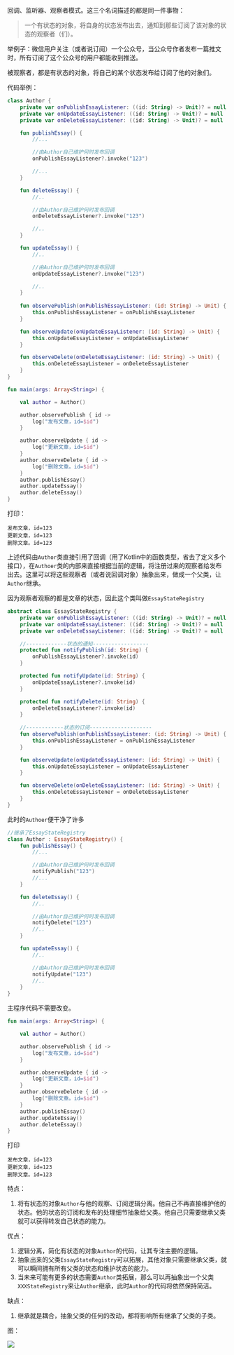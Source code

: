 回调、监听器、观察者模式。这三个名词描述的都是同一件事物：

>  一个有状态的对象，将自身的状态发布出去，通知到那些订阅了该对象的状态的观察者（们）。

举例子：微信用户关注（或者说订阅）一个公众号，当公众号作者发布一篇推文时，所有订阅了这个公众号的用户都能收到推送。



被观察者，都是有状态的对象，将自己的某个状态发布给订阅了他的对象们。



代码举例：

``` kotlin
class Author {
    private var onPublishEssayListener: ((id: String) -> Unit)? = null
    private var onUpdateEssayListener: ((id: String) -> Unit)? = null
    private var onDeleteEssayListener: ((id: String) -> Unit)? = null

    fun publishEssay() {
        //...

        //由Author自己维护何时发布回调
        onPublishEssayListener?.invoke("123")

        //...
    }

    fun deleteEssay() {
        //..

        //由Author自己维护何时发布回调
        onDeleteEssayListener?.invoke("123")

        //..
    }

    fun updateEssay() {
        //..

        //由Author自己维护何时发布回调
        onUpdateEssayListener?.invoke("123")

        //..
    }
    
    fun observePublish(onPublishEssayListener: (id: String) -> Unit) {
        this.onPublishEssayListener = onPublishEssayListener
    }

    fun observeUpdate(onUpdateEssayListener: (id: String) -> Unit) {
        this.onUpdateEssayListener = onUpdateEssayListener
    }

    fun observeDelete(onDeleteEssayListener: (id: String) -> Unit) {
        this.onDeleteEssayListener = onDeleteEssayListener
    }
}

fun main(args: Array<String>) {

    val author = Author()

    author.observePublish { id ->
        log("发布文章，id=$id")
    }

    author.observeUpdate { id ->
        log("更新文章，id=$id")
    }
    author.observeDelete { id ->
        log("删除文章。id=$id")
    }
    author.publishEssay()
    author.updateEssay()
    author.deleteEssay()
}
```

打印：

``` 
发布文章，id=123
更新文章，id=123
删除文章。id=123
```

上述代码由`Author`类直接引用了回调（用了Kotlin中的函数类型，省去了定义多个接口），在`Authoer`类的内部来直接根据当前的逻辑，将注册过来的观察者给发布出去。这里可以将这些观察者（或者说回调对象）抽象出来，做成一个父类，让`Author`继承。



因为观察者观察的都是文章的状态，因此这个类叫做`EssayStateRegistry`

``` kotlin
abstract class EssayStateRegistry {
    private var onPublishEssayListener: ((id: String) -> Unit)? = null
    private var onUpdateEssayListener: ((id: String) -> Unit)? = null
    private var onDeleteEssayListener: ((id: String) -> Unit)? = null

	//-------------状态的通知------------------
    protected fun notifyPublish(id: String) {
        onPublishEssayListener?.invoke(id)
    }

    protected fun notifyUpdate(id: String) {
        onUpdateEssayListener?.invoke(id)
    }

    protected fun notifyDelete(id: String) {
        onDeleteEssayListener?.invoke(id)
    }
	
    //------------状态的订阅--------------------
    fun observePublish(onPublishEssayListener: (id: String) -> Unit) {
        this.onPublishEssayListener = onPublishEssayListener
    }

    fun observeUpdate(onUpdateEssayListener: (id: String) -> Unit) {
        this.onUpdateEssayListener = onUpdateEssayListener
    }

    fun observeDelete(onDeleteEssayListener: (id: String) -> Unit) {
        this.onDeleteEssayListener = onDeleteEssayListener
    }
}
```

此时的`Authoer`便干净了许多

``` kotlin
//继承了EssayStateRegistry
class Author : EssayStateRegistry() {
    fun publishEssay() {
        //...

        //由Author自己维护何时发布回调
        notifyPublish("123")
        //...
    }

    fun deleteEssay() {
        //..

        //由Author自己维护何时发布回调
        notifyDelete("123")
        //..
    }

    fun updateEssay() {
        //..

        //由Author自己维护何时发布回调
        notifyUpdate("123")
        //..
    }
}
```

主程序代码不需要改变。

``` kotlin
fun main(args: Array<String>) {

    val author = Author()

    author.observePublish { id ->
        log("发布文章，id=$id")
    }

    author.observeUpdate { id ->
        log("更新文章，id=$id")
    }
    author.observeDelete { id ->
        log("删除文章。id=$id")
    }
    author.publishEssay()
    author.updateEssay()
    author.deleteEssay()
}
```

打印

```
发布文章，id=123
更新文章，id=123
删除文章。id=123
```



特点：

1. 将有状态的对象`Author`与他的观察、订阅逻辑分离。他自己不再直接维护他的状态。他的状态的订阅和发布的处理细节抽象给父类。他自己只需要继承父类就可以获得转发自己状态的能力。

优点：

1. 逻辑分离，简化有状态的对象`Author`的代码，让其专注主要的逻辑。
2. 抽象出来的父类`EssayStateRegistry`可以拓展，其他对象只需要继承父类，就可以瞬间拥有所有父类的状态和维护状态的能力。
3. 当未来可能有更多的状态需要`Author`类拓展，那么可以再抽象出一个父类`XXXStateRegistry`来让`Author`继承，此时`Author`的代码将依然保持简洁。

缺点：

1. 继承就是耦合，抽象父类的任何的改动，都将影响所有继承了父类的子类。



图：

![](https://upload-images.jianshu.io/upload_images/7177220-d534c096fb9f7b44.png?imageMogr2/auto-orient/strip%7CimageView2/2/w/1240)
